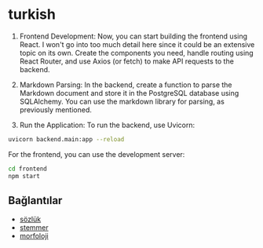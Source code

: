 <!-- markdownlint-disable MD022 MD032 MD036 MD041 -->
# turkish

1. Frontend Development:
Now, you can start building the frontend using React. I won't go into too much detail here since it could be an extensive topic on its own. Create the components you need, handle routing using React Router, and use Axios (or fetch) to make API requests to the backend.

2. Markdown Parsing:
In the backend, create a function to parse the Markdown document and store it in the PostgreSQL database using SQLAlchemy. You can use the markdown library for parsing, as previously mentioned.

3. Run the Application:
To run the backend, use Uvicorn:

```bash
uvicorn backend.main:app --reload
```

For the frontend, you can use the development server:

```bash
cd frontend
npm start
```

## Bağlantılar
- [sözlük](https://tureng.com/tr/turkce-ingilizce)
- [stemmer](https://github.com/otuncelli/turkish-stemmer-python)
- [morfoloji](https://github.com/google-research/turkish-morphology)

